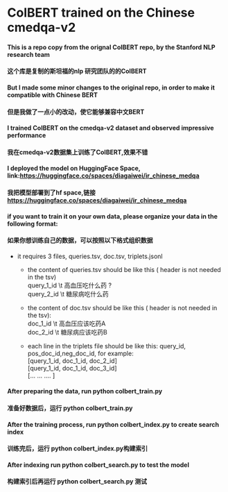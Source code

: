 # ColBERT trained on the Chinese cmedqa-v2 

#### This is a repo copy from the orignal ColBERT repo, by the Stanford NLP research team
#### 这个库是复制的斯坦福的nlp 研究团队的的ColBERT

#### But I made some minor changes to the original repo, in order to make it compatible with Chinese BERT
#### 但是我做了一点小的改动，使它能够兼容中文BERT

#### I trained ColBERT on the cmedqa-v2 dataset and observed impressive performance
#### 我在cmedqa-v2数据集上训练了ColBERT,效果不错

#### I deployed the model on HuggingFace Space, link:https://huggingface.co/spaces/diagaiwei/ir_chinese_medqa
#### 我把模型部署到了hf space,链接 https://huggingface.co/spaces/diagaiwei/ir_chinese_medqa

#### if you want to train it on your own data, please organize your data in the following format:
#### 如果你想训练自己的数据，可以按照以下格式组织数据

- it requires 3 files, queries.tsv, doc.tsv, triplets.jsonl <br>
  - the content of queries.tsv should be like this ( header is not needed in the tsv) <br>
  query_1_id \t 高血压吃什么药 ? <br> 
  query_2_id  \t 糖尿病吃什么药  <br>

  - the content of doc.tsv should be like this ( header is not needed in the tsv):<br>
  doc_1_id \t 高血压应该吃药A <br>
  doc_2_id \t 糖尿病应该吃药B <br>

  - each line in the triplets file should be like this: query_id, pos_doc_id,neg_doc_id, for example: <br>
    [query_1_id, doc_1_id, doc_2_id] <br>
    [query_1_id, doc_1_id, doc_3_id] <br>
    [...       ...    ....         ] <br>

#### After preparing the data, run python colbert_train.py
#### 准备好数据后，运行 python colbert_train.py

#### After the training process, run python colbert_index.py to create search index 
#### 训练完后，运行 python colbert_index.py构建索引

#### After indexing run python colbert_search.py to test the model
#### 构建索引后再运行 python colbert_search.py 测试